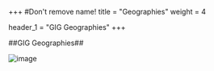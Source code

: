 +++ #Don't remove name! title = "Geographies" weight = 4

header_1 = "GIG Geographies" +++

##GIG Geographies##

![image](/img/partnerworld.png)